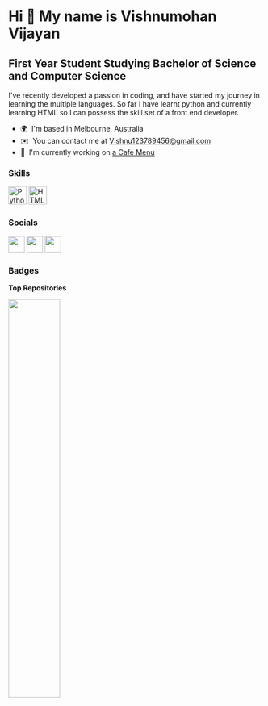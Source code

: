 Hi 👋 My name is Vishnumohan Vijayan
====================================

First Year Student Studying Bachelor of Science and Computer Science
--------------------------------------------------------------------

I've recently developed a passion in coding, and have started my journey in learning the multiple languages. So far I have learnt python and currently learning HTML so I can possess the skill set of a front end developer.

* 🌍  I'm based in Melbourne, Australia
* ✉️  You can contact me at [Vishnu123789456@gmail.com](mailto:Vishnu123789456@gmail.com)
* 🚀  I'm currently working on [a Cafe Menu](http://https://www.freecodecamp.org/learn/2022/responsive-web-design/learn-basic-css-by-building-a-cafe-menu/)

### Skills

<p align="left">
<a href="https://www.python.org/" target="_blank" rel="noreferrer"><img src="https://raw.githubusercontent.com/danielcranney/readme-generator/main/public/icons/skills/python-colored.svg" width="36" height="36" alt="Python" /></a>
<a href="https://developer.mozilla.org/en-US/docs/Glossary/HTML5" target="_blank" rel="noreferrer"><img src="https://raw.githubusercontent.com/danielcranney/readme-generator/main/public/icons/skills/html5-colored.svg" width="36" height="36" alt="HTML5" /></a>
</p>


### Socials

<p align="left"> <a href="https://discord.com/users/Vish#7535" target="_blank" rel="noreferrer"><img src="https://raw.githubusercontent.com/danielcranney/readme-generator/main/public/icons/socials/discord.svg" width="32" height="32" /></a> <a href="https://www.github.com/Swishnu" target="_blank" rel="noreferrer"><img src="https://raw.githubusercontent.com/danielcranney/readme-generator/main/public/icons/socials/github.svg" width="32" height="32" /></a> <a href="https://www.linkedin.com/in/vishnumohan-vijayan-297027238/" target="_blank" rel="noreferrer"><img src="https://raw.githubusercontent.com/danielcranney/readme-generator/main/public/icons/socials/linkedin.svg" width="32" height="32" /></a></p>

### Badges

<b>Top Repositories</b>

<div width="100%" align="center"><a href="https://github.com/Swishnu/Resume-Projects" align="left"><img align="left" width="45%" src="https://github-readme-stats.vercel.app/api/pin/?username=Swishnu&repo=Resume-Projects&title_color=0891b2&text_color=ffffff&icon_color=0891b2&bg_color=1c1917&hide_border=true&locale=en" /></a></div><br /><br /><br /><br /><br /><br /><br />
